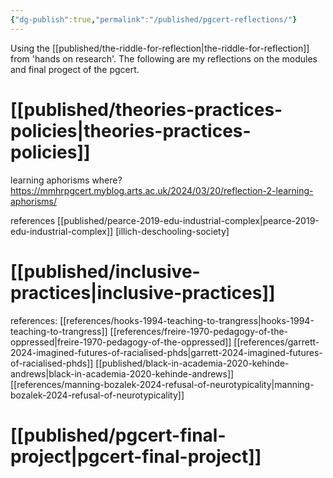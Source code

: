 ```yaml
---
{"dg-publish":true,"permalink":"/published/pgcert-reflections/"}
---
```


 Using the [[published/the-riddle-for-reflection\|the-riddle-for-reflection]] from 'hands on research'. The following are my reflections on the modules and final progect of the pgcert.

# [[published/theories-practices-policies\|theories-practices-policies]]

learning aphorisms where? https://mmhrpgcert.myblog.arts.ac.uk/2024/03/20/reflection-2-learning-aphorisms/

references
[[published/pearce-2019-edu-industrial-complex\|pearce-2019-edu-industrial-complex]]
[illich-deschooling-society]
# [[published/inclusive-practices\|inclusive-practices]]

references: 
[[references/hooks-1994-teaching-to-trangress\|hooks-1994-teaching-to-trangress]]
[[references/freire-1970-pedagogy-of-the-oppressed\|freire-1970-pedagogy-of-the-oppressed]]
[[references/garrett-2024-imagined-futures-of-racialised-phds\|garrett-2024-imagined-futures-of-racialised-phds]]
[[published/black-in-academia-2020-kehinde-andrews\|black-in-academia-2020-kehinde-andrews]]
[[references/manning-bozalek-2024-refusal-of-neurotypicality\|manning-bozalek-2024-refusal-of-neurotypicality]]

# [[published/pgcert-final-project\|pgcert-final-project]]

